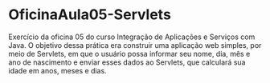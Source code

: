 # OficinaAula05-Servlets
Exercício da oficina 05 do curso Integração de Aplicações e Serviços com Java.
O objetivo dessa prática era construir uma aplicação web simples, por meio de Servlets, em que o usuário possa informar seu nome, dia, mês e ano de nascimento e enviar esses dados ao Servlets, que calculará sua idade em anos, meses e dias.
